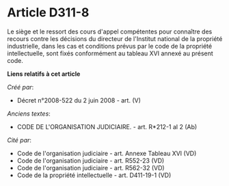 # Article D311-8

Le siège et le ressort des cours d'appel compétentes pour connaître des recours contre les décisions du directeur de
l'Institut national de la propriété industrielle, dans les cas et conditions prévus par le code de la propriété
intellectuelle, sont fixés conformément au tableau XVI annexé au présent code.

**Liens relatifs à cet article**

_Créé par_:

  - Décret n°2008-522 du 2 juin 2008 - art. (V)

_Anciens textes_:

  - CODE DE L'ORGANISATION JUDICIAIRE. - art. R*212-1 al 2 (Ab)

_Cité par_:

  - Code de l'organisation judiciaire - art. Annexe Tableau XVI (VD)
  - Code de l'organisation judiciaire - art. R552-23 (VD)
  - Code de l'organisation judiciaire - art. R562-32 (VD)
  - Code de la propriété intellectuelle - art. D411-19-1 (VD)
